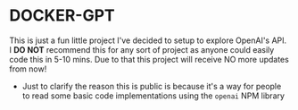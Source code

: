 # DOCKER-GPT
This is just a fun little project I've decided to setup to explore OpenAI's API. I **DO NOT** recommend this for any sort of project as anyone could easily code this in 5-10 mins. Due to that this project will receive NO more updates from now!

- Just to clarify the reason this is public is because it's a way for people to read some basic code implementations using the `openai` NPM library
